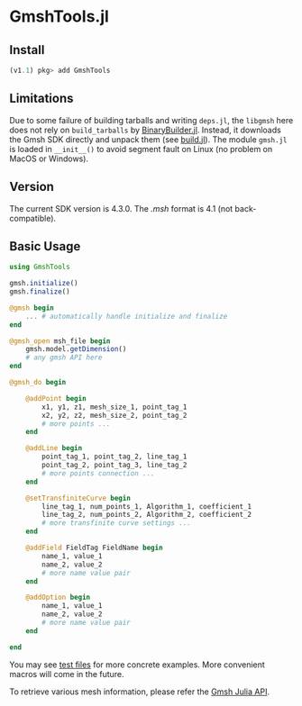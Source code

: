 # GmshTools.jl


## Install
```julia
(v1.1) pkg> add GmshTools
```

## Limitations

Due to some failure of building tarballs and writing `deps.jl`, the `libgmsh` here does not rely on `build_tarballs` by [BinaryBuilder.jl](https://github.com/JuliaPackaging/BinaryBuilder.jl). Instead, it downloads the Gmsh SDK directly and unpack them (see [build.jl](https://github.com/shipengcheng1230/GmshTools.jl/blob/master/deps/build.jl)). The module `gmsh.jl` is loaded in `__init__()` to avoid segment fault on Linux (no problem on MacOS or Windows).

## Version

The current SDK version is 4.3.0. The *.msh* format is 4.1 (not back-compatible).

## Basic Usage

```julia
using GmshTools

gmsh.initialize()
gmsh.finalize()

@gmsh begin
    ... # automatically handle initialize and finalize
end

@gmsh_open msh_file begin
    gmsh.model.getDimension()
    # any gmsh API here
end

@gmsh_do begin

    @addPoint begin
        x1, y1, z1, mesh_size_1, point_tag_1
        x2, y2, z2, mesh_size_2, point_tag_2
        # more points ...
    end

    @addLine begin
        point_tag_1, point_tag_2, line_tag_1
        point_tag_2, point_tag_3, line_tag_2
        # more points connection ...
    end

    @setTransfiniteCurve begin
        line_tag_1, num_points_1, Algorithm_1, coefficient_1
        line_tag_2, num_points_2, Algorithm_2, coefficient_2
        # more transfinite curve settings ...
    end

    @addField FieldTag FieldName begin
        name_1, value_1
        name_2, value_2
        # more name value pair
    end

    @addOption begin
        name_1, value_1
        name_2, value_2
        # more name value pair
    end

end
```

You may see [test files](https://github.com/shipengcheng1230/GmshTools.jl/blob/master/test/test_mesh.jl) for more concrete examples. More convenient macros will come in the future.

To retrieve various mesh information, please refer the [Gmsh Julia API](https://gitlab.onelab.info/gmsh/gmsh/blob/master/api/gmsh.jl).
